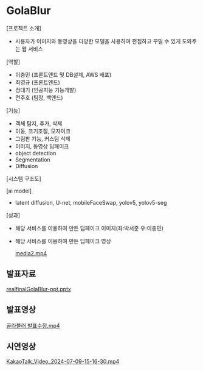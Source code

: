 # GolaBlur
[프로젝트 소개] 

- 사용자가 이미지와 동영상을 다양한 모델을 사용하여 편집하고 꾸밀 수 있게 도와주는 웹 서비스

[역할] 

- 이충민 (프론트엔드 및 DB설계, AWS 배포)
- 최영규 (프론트엔드)
- 정대기 (인공지능 기능개발)
- 전주호 (팀장, 백엔드)

[기능] 

- 객체 탐지, 추가, 삭제
- 이동, 크기조절, 모자이크
- 그림판 기능, 커스텀 삭제
- 이미지, 동영상 딥페이크
- object detection
- Segmentation
- Diffusion

[시스템 구조도]

[ai model]

- latent diffusion, U-net, mobileFaceSwap, yolov5, yolov5-seg

[성과] 

- 해당 서비스를 이용하여 만든 딥페이크 이미지(좌:박서준 우:이충민)
    
    
    
- 해당 서비스를 이용하여 만든 딥페이크 영상
    
    [media2.mp4](https://prod-files-secure.s3.us-west-2.amazonaws.com/9c39f9d4-4854-40c4-8c43-15bedef64417/3dd5d7fc-26ba-4b3a-8831-f2d71ae47c20/media2.mp4)
    

## 발표자료

[realfinalGolaBlur-ppt.pptx](https://prod-files-secure.s3.us-west-2.amazonaws.com/9c39f9d4-4854-40c4-8c43-15bedef64417/bb1d8e2a-a6a2-4cf0-814c-27d99684ac87/realfinalGolaBlur-ppt.pptx)

## 발표영상

[골라블러 발표수정.mp4](https://prod-files-secure.s3.us-west-2.amazonaws.com/9c39f9d4-4854-40c4-8c43-15bedef64417/f0ca40ea-4a85-4445-aab5-0c1e81e6e428/%E1%84%80%E1%85%A9%E1%86%AF%E1%84%85%E1%85%A1%E1%84%87%E1%85%B3%E1%86%AF%E1%84%85%E1%85%A5_%E1%84%87%E1%85%A1%E1%86%AF%E1%84%91%E1%85%AD%E1%84%89%E1%85%AE%E1%84%8C%E1%85%A5%E1%86%BC.mp4)

## 시연영상

[KakaoTalk_Video_2024-07-09-15-16-30.mp4](https://prod-files-secure.s3.us-west-2.amazonaws.com/9c39f9d4-4854-40c4-8c43-15bedef64417/18c22c46-cdf7-4453-8f45-a51b6668abec/KakaoTalk_Video_2024-07-09-15-16-30.mp4)
